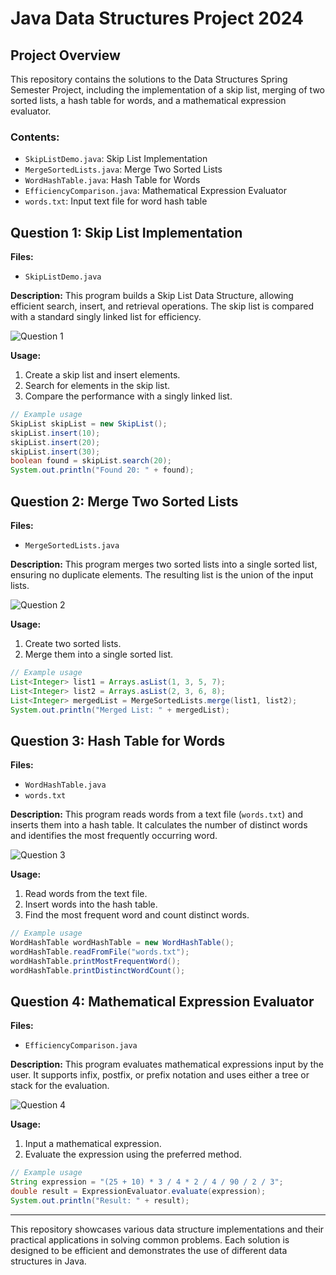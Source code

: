 
# Java Data Structures Project 2024

## Project Overview

This repository contains the solutions to the Data Structures Spring Semester Project, including the implementation of a skip list, merging of two sorted lists, a hash table for words, and a mathematical expression evaluator.

### Contents:
- `SkipListDemo.java`: Skip List Implementation
- `MergeSortedLists.java`: Merge Two Sorted Lists
- `WordHashTable.java`: Hash Table for Words
- `EfficiencyComparison.java`: Mathematical Expression Evaluator
- `words.txt`: Input text file for word hash table

## Question 1: Skip List Implementation

**Files:**
- `SkipListDemo.java`

**Description:**
This program builds a Skip List Data Structure, allowing efficient search, insert, and retrieval operations. The skip list is compared with a standard singly linked list for efficiency.

![Question 1](./Questions/Question1.png)

**Usage:**
1. Create a skip list and insert elements.
2. Search for elements in the skip list.
3. Compare the performance with a singly linked list.

```java
// Example usage
SkipList skipList = new SkipList();
skipList.insert(10);
skipList.insert(20);
skipList.insert(30);
boolean found = skipList.search(20);
System.out.println("Found 20: " + found);
```

## Question 2: Merge Two Sorted Lists

**Files:**
- `MergeSortedLists.java`

**Description:**
This program merges two sorted lists into a single sorted list, ensuring no duplicate elements. The resulting list is the union of the input lists.

![Question 2](./Questions/Question2.png)

**Usage:**
1. Create two sorted lists.
2. Merge them into a single sorted list.

```java
// Example usage
List<Integer> list1 = Arrays.asList(1, 3, 5, 7);
List<Integer> list2 = Arrays.asList(2, 3, 6, 8);
List<Integer> mergedList = MergeSortedLists.merge(list1, list2);
System.out.println("Merged List: " + mergedList);
```

## Question 3: Hash Table for Words

**Files:**
- `WordHashTable.java`
- `words.txt`

**Description:**
This program reads words from a text file (`words.txt`) and inserts them into a hash table. It calculates the number of distinct words and identifies the most frequently occurring word.

![Question 3](./Questions/Question3.png)

**Usage:**
1. Read words from the text file.
2. Insert words into the hash table.
3. Find the most frequent word and count distinct words.

```java
// Example usage
WordHashTable wordHashTable = new WordHashTable();
wordHashTable.readFromFile("words.txt");
wordHashTable.printMostFrequentWord();
wordHashTable.printDistinctWordCount();
```

## Question 4: Mathematical Expression Evaluator

**Files:**
- `EfficiencyComparison.java`

**Description:**
This program evaluates mathematical expressions input by the user. It supports infix, postfix, or prefix notation and uses either a tree or stack for the evaluation.

![Question 4](./Questions/Question4.png)

**Usage:**
1. Input a mathematical expression.
2. Evaluate the expression using the preferred method.

```java
// Example usage
String expression = "(25 + 10) * 3 / 4 * 2 / 4 / 90 / 2 / 3";
double result = ExpressionEvaluator.evaluate(expression);
System.out.println("Result: " + result);
```

---
This repository showcases various data structure implementations and their practical applications in solving common problems. Each solution is designed to be efficient and demonstrates the use of different data structures in Java.

